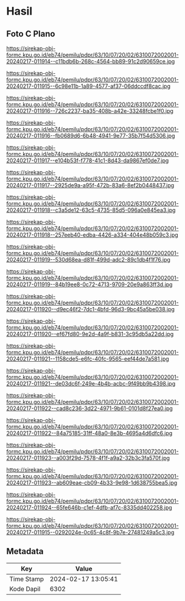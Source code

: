 # Hasil

## Foto C Plano

https://sirekap-obj-formc.kpu.go.id/eb74/pemilu/pdpr/63/10/07/20/02/6310072002001-20240217-011914--c11bdb6b-268c-4564-bb89-91c2d90659ce.jpg

https://sirekap-obj-formc.kpu.go.id/eb74/pemilu/pdpr/63/10/07/20/02/6310072002001-20240217-011915--6c98e11b-1a89-4577-af37-06ddccdf8cac.jpg

https://sirekap-obj-formc.kpu.go.id/eb74/pemilu/pdpr/63/10/07/20/02/6310072002001-20240217-011916--726c2237-ba35-408b-a42e-33248fcbe1f0.jpg

https://sirekap-obj-formc.kpu.go.id/eb74/pemilu/pdpr/63/10/07/20/02/6310072002001-20240217-011916--fb0689d6-6b48-4941-9e77-35b7f54d5306.jpg

https://sirekap-obj-formc.kpu.go.id/eb74/pemilu/pdpr/63/10/07/20/02/6310072002001-20240217-011917--e104b53f-f778-41c1-8d43-da9867ef0de7.jpg

https://sirekap-obj-formc.kpu.go.id/eb74/pemilu/pdpr/63/10/07/20/02/6310072002001-20240217-011917--2925de9a-a95f-472b-83a6-8ef2b0448437.jpg

https://sirekap-obj-formc.kpu.go.id/eb74/pemilu/pdpr/63/10/07/20/02/6310072002001-20240217-011918--c3a5de12-63c5-4735-85d5-096a0e845ea3.jpg

https://sirekap-obj-formc.kpu.go.id/eb74/pemilu/pdpr/63/10/07/20/02/6310072002001-20240217-011918--257eeb40-edba-4426-a334-404e48b059c3.jpg

https://sirekap-obj-formc.kpu.go.id/eb74/pemilu/pdpr/63/10/07/20/02/6310072002001-20240217-011919--530d68ea-d81f-499d-adc2-89c1db4f1f76.jpg

https://sirekap-obj-formc.kpu.go.id/eb74/pemilu/pdpr/63/10/07/20/02/6310072002001-20240217-011919--84b19ee8-0c72-4713-9709-20e9a863ff3d.jpg

https://sirekap-obj-formc.kpu.go.id/eb74/pemilu/pdpr/63/10/07/20/02/6310072002001-20240217-011920--d9ec46f2-7dc1-4bfd-96d3-9bc45a5be038.jpg

https://sirekap-obj-formc.kpu.go.id/eb74/pemilu/pdpr/63/10/07/20/02/6310072002001-20240217-011920--ef67fd80-9e2d-4a9f-b831-3c95db5a22dd.jpg

https://sirekap-obj-formc.kpu.go.id/eb74/pemilu/pdpr/63/10/07/20/02/6310072002001-20240217-011921--1158cde5-e6fc-40fc-9565-eef44de7a581.jpg

https://sirekap-obj-formc.kpu.go.id/eb74/pemilu/pdpr/63/10/07/20/02/6310072002001-20240217-011921--de03dc6f-249e-4b4b-acbc-9f49bb9b4398.jpg

https://sirekap-obj-formc.kpu.go.id/eb74/pemilu/pdpr/63/10/07/20/02/6310072002001-20240217-011922--cad8c236-3d22-4971-9b61-0101d8f27ea0.jpg

https://sirekap-obj-formc.kpu.go.id/eb74/pemilu/pdpr/63/10/07/20/02/6310072002001-20240217-011922--84a75185-31ff-48a0-8e3b-4695a4d6dfc6.jpg

https://sirekap-obj-formc.kpu.go.id/eb74/pemilu/pdpr/63/10/07/20/02/6310072002001-20240217-011923--a003f29d-7578-4f1f-a9a2-32b3c3fa570f.jpg

https://sirekap-obj-formc.kpu.go.id/eb74/pemilu/pdpr/63/10/07/20/02/6310072002001-20240217-011923--ab609eae-cb09-4b33-9e98-1d638755bea5.jpg

https://sirekap-obj-formc.kpu.go.id/eb74/pemilu/pdpr/63/10/07/20/02/6310072002001-20240217-011924--65fe646b-c1ef-4dfb-af7c-8335dd402258.jpg

https://sirekap-obj-formc.kpu.go.id/eb74/pemilu/pdpr/63/10/07/20/02/6310072002001-20240217-011915--0292024e-0c65-4c8f-9b7e-27481249a5c3.jpg


## Metadata

| Key        | Value               |
| ---------- | ------------------- |
| Time Stamp | 2024-02-17 13:05:41 |
| Kode Dapil | 6302                |



